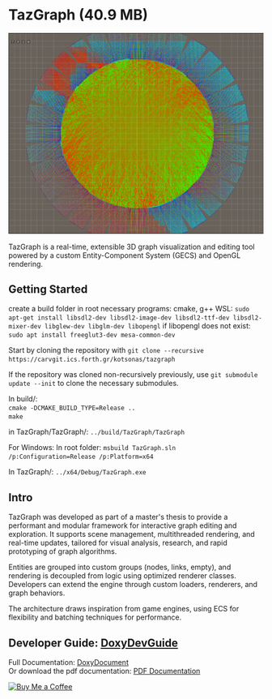 # TazGraph (40.9 MB)

![Graph Scene Screenshot](TazGraph/assets/Sprites/readme-1.png)

TazGraph is a real-time, extensible 3D graph visualization and editing tool powered by a custom Entity-Component System (GECS) and OpenGL rendering.


## Getting Started
create a build folder in root
necessary programs: cmake, g++
WSL: 
`sudo apt-get install libsdl2-dev libsdl2-image-dev libsdl2-ttf-dev libsdl2-mixer-dev libglew-dev libglm-dev libopengl`
if libopengl does not exist:
`sudo apt install freeglut3-dev mesa-common-dev`

Start by cloning the repository with
`git clone --recursive https://carvgit.ics.forth.gr/kotsonas/tazgraph`

If the repository was cloned non-recursively previously, use `git submodule update --init` to clone the necessary submodules.

In build/:
\
`cmake -DCMAKE_BUILD_TYPE=Release ..`
\
`make`

in TazGraph/TazGraph/:
`../build/TazGraph/TazGraph`

For Windows:
In root folder:
`msbuild TazGraph.sln /p:Configuration=Release /p:Platform=x64`

In TazGraph/:
`../x64/Debug/TazGraph.exe`

## Intro

TazGraph was developed as part of a master's thesis to provide a performant and modular framework for interactive graph editing and exploration. It supports scene management, multithreaded rendering, and real-time updates, tailored for visual analysis, research, and rapid prototyping of graph algorithms.

Entities are grouped into custom groups (nodes, links, empty), and rendering is decoupled from logic using optimized renderer classes. Developers can extend the engine through custom loaders, renderers, and graph behaviors.

The architecture draws inspiration from game engines, using ECS for flexibility and batching techniques for performance.


## Developer Guide: [DoxyDevGuide](https://mujingr.github.io/TazGraph/html/dev_guide.html)

Full Documentation:
[DoxyDocument](https://mujingr.github.io/TazGraph/html/index.html)
\
Or download the pdf documentation: [PDF Documentation](docs/latex/refman.pdf)



[![Buy Me a Coffee](https://img.shields.io/badge/Buy%20Me%20a%20Coffee-support%20me-FFDD00?style=for-the-badge&logo=buy-me-a-coffee)](https://www.buymeacoffee.com/mujingr)

